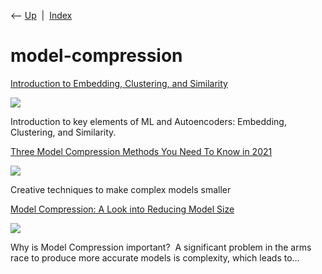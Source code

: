 <div class="nav">

⟵ [Up](index.html)  \|  [Index](index.html)

</div>

# model-compression

<div class="cards">

<div class="card">

<div class="card-title">

[Introduction to Embedding, Clustering, and
Similarity](https://towardsdatascience.com/introduction-to-embedding-clustering-and-similarity-11dd80b00061)

</div>

<div class="card-image">

[![](https://miro.medium.com/v2/da:true/resize:fit:1200/0*aKGHxGmlyyA1kO6y)](https://towardsdatascience.com/introduction-to-embedding-clustering-and-similarity-11dd80b00061)

</div>

Introduction to key elements of ML and Autoencoders: Embedding,
Clustering, and Similarity.

</div>

<div class="card">

<div class="card-title">

[Three Model Compression Methods You Need To Know in
2021](https://towardsdatascience.com/three-model-compression-methods-you-need-to-know-in-2021-1adee49cc35a?source=rss----7f60cf5620c9---4)

</div>

<div class="card-image">

[![](https://miro.medium.com/v2/resize:fit:1200/1*D4AqxmntSE4tjs4xZlHqKw.png)](https://towardsdatascience.com/three-model-compression-methods-you-need-to-know-in-2021-1adee49cc35a?source=rss----7f60cf5620c9---4)

</div>

Creative techniques to make complex models smaller

</div>

<div class="card">

<div class="card-title">

[Model Compression: A Look into Reducing Model
Size](https://towardsdatascience.com/model-compression-a-look-into-reducing-model-size-8251683c338e?source=rss----7f60cf5620c9---4)

</div>

<div class="card-image">

[![](https://miro.medium.com/v2/resize:fit:1200/1*Em_pmyl1YhE5FwiIxKGyfQ.jpeg)](https://towardsdatascience.com/model-compression-a-look-into-reducing-model-size-8251683c338e?source=rss----7f60cf5620c9---4)

</div>

Why is Model Compression important?  A significant problem in the arms
race to produce more accurate models is complexity, which leads to…

</div>

</div>
